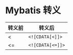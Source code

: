 # Mybatis 转义

| 转义前 | 转义后           |
| ------ | ---------------- |
| <      | `<![CDATA[<]]>`  |
| <=     | `<![CDATA[<=]]>` |
